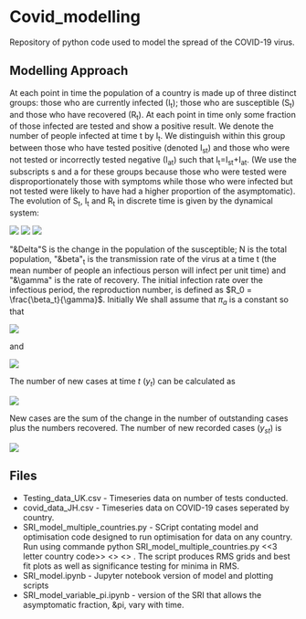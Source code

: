 # Covid_modelling
Repository of python code used to model the spread of the COVID-19 virus.

## Modelling Approach
At each point in time the population of a country is made up of three distinct groups: those who are currently infected (I<sub>t</sub>); those who are susceptible (S<sub>t</sub>) and those who have recovered (R<sub>t</sub>). At each point in time only some fraction of those infected are tested and show a positive result. We denote the number of people infected at time t by I<sub>t</sub>. We distinguish within this group between those who have tested positive (denoted I<sub>st</sub>) and those who were not tested or incorrectly tested negative (I<sub>at</sub>)  such that I<sub>t</sub>=I<sub>st</sub>+I<sub>at</sub>. (We use the subscripts s and a for these groups because those who were tested were disproportionately those with symptoms while those who were infected but not tested were likely to have had a higher proportion of the asymptomatic). The evolution of S<sub>t</sub>, I<sub>t</sub> and R<sub>t</sub> in discrete time is given by the dynamical system:

<img src="https://render.githubusercontent.com/render/math?math=\Delta S_t = - \beta_t I_{t-1}\frac{S_{t-1}}{N}">

<img src="https://render.githubusercontent.com/render/math?math=\Delta R_t = \gamma I_{t-1}">

<img src="https://render.githubusercontent.com/render/math?math=\Delta I_t = \beta_t  I_{t-1} \frac{S_{t-1}}{N} - \gamma I_{t-1},">

"&Delta"S is the change in the population of the susceptible; N is the total population, "&beta"<sub>t</sub> is the transmission rate of the virus at a time t (the mean number of people an infectious person will infect per unit time) and "&\gamma" is the rate of recovery. The initial infection rate over the infectious period, the reproduction number, is defined as $R_0 = \frac{\beta_t}{\gamma}$. Initially We shall assume that $\pi_a$ is a constant so that

<img src="https://render.githubusercontent.com/render/math?math=I_{st} = (1 - \pi_a) I_t">

and

<img src="https://render.githubusercontent.com/render/math?math=I_{at} = \pi_a I_t.">

The number of new cases at time $t$ ($y_t$) can be calculated as 

<img src="https://render.githubusercontent.com/render/math?math=y_{t} = \Delta I_t + \gamma I_{t-1}.">

New cases are the sum of the change in the number of outstanding cases plus the numbers recovered. The number of new recorded cases ($y_{st}$) is

<img src="https://render.githubusercontent.com/render/math?math=y_{st} = (1 - \pi_a) (\Delta I_t + \gamma I_{t-1}) = (1 - \pi_a) \bigg(\beta_t I_{t-1} \frac{S_{t-1}}{N}\bigg).">

## Files

- Testing_data_UK.csv - Timeseries data on number of tests conducted.
- covid_data_JH.csv - Timeseries data on COVID-19 cases seperated by country.
- SRI_model_multiple_countries.py - SCript contating model and optimisation code designed to run optimisation for data on any country. Run using commande python SRI_model_multiple_countries.py <<3 letter country code>> <<numeric date of countries lockdown>> <<population of country>> . The script produces RMS grids and best fit plots as well as significance testing for minima in RMS.
- SRI_model.ipynb - Jupyter notebook version of model and plotting scripts
- SRI_model_variable_pi.ipynb - version of the SRI that allows the asymptomatic fraction, &pi, vary with time.
  
  
 
